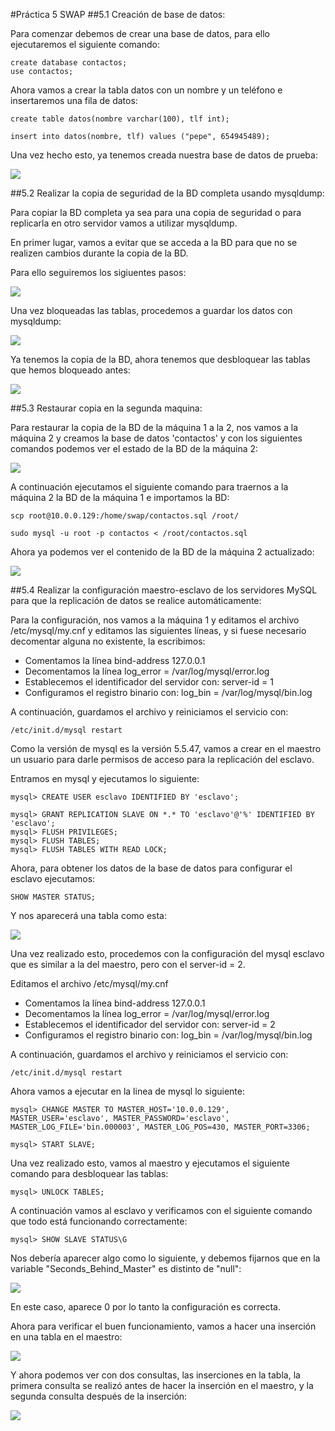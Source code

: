 #Práctica 5 SWAP
##5.1 Creación de base de datos:

Para comenzar debemos de crear una base de datos, para ello ejecutaremos el siguiente comando:
```
create database contactos;
use contactos;
```
Ahora vamos a crear la tabla datos con un nombre y un teléfono e insertaremos una fila de datos:

```
create table datos(nombre varchar(100), tlf int);

insert into datos(nombre, tlf) values ("pepe", 654945489);
```
Una vez hecho esto, ya tenemos creada nuestra base de datos de prueba:

<img src="imagenes/bdmysql.png"/>

##5.2 Realizar la copia de seguridad de la BD completa usando mysqldump:

Para copiar la BD completa ya sea para una copia de seguridad o para replicarla en otro servidor vamos a utilizar mysqldump.

En primer lugar, vamos a evitar que se acceda a la BD para que no se realizen cambios durante la copia de la BD.

Para ello seguiremos los sigiuentes pasos:

<img src="imagenes/lockBD.png"/>

Una vez bloqueadas las tablas, procedemos a guardar los datos con mysqldump:

<img src="imagenes/mysqldumpCreateBackup.png">

Ya tenemos la copia de la BD, ahora tenemos que desbloquear las tablas que hemos bloqueado antes:

<img src="imagenes/unlockBD.png"/>

##5.3 Restaurar copia en la segunda maquina:

Para restaurar la copia de la BD de la máquina 1 a la 2, nos vamos a la máquina 2 y creamos la base de datos 'contactos' y con los siguientes comandos podemos ver el estado de la BD de la máquina 2:

<img src="imagenes/preBackup.png"/>

A continuación ejecutamos el siguiente comando para traernos a la máquina 2 la BD de la máquina 1 e importamos la BD:

```
scp root@10.0.0.129:/home/swap/contactos.sql /root/

sudo mysql -u root -p contactos < /root/contactos.sql
```
Ahora ya podemos ver el contenido de la BD de la máquina 2 actualizado:

<img src="imagenes/resultRestore.png">

##5.4 Realizar la configuración maestro-esclavo de los servidores MySQL para que la replicación de datos se realice automáticamente:

Para la configuración, nos vamos a la máquina 1 y editamos el archivo /etc/mysql/my.cnf y editamos las siguientes líneas, y si fuese necesario decomentar alguna no existente, la escribimos:

- Comentamos la línea bind-address 127.0.0.1
- Decomentamos la línea log_error = /var/log/mysql/error.log
- Establecemos el identificador del servidor con: server-id = 1
- Configuramos el registro binario con: log_bin = /var/log/mysql/bin.log

A continuación, guardamos el archivo y reiniciamos el servicio con:

```
/etc/init.d/mysql restart
```

Como la versión de mysql es la versión 5.5.47, vamos a crear en el maestro un usuario para darle permisos de acceso para la replicación del esclavo.

Entramos en mysql y ejecutamos lo siguiente:

```
mysql> CREATE USER esclavo IDENTIFIED BY 'esclavo';

mysql> GRANT REPLICATION SLAVE ON *.* TO 'esclavo'@'%' IDENTIFIED BY 'esclavo';
mysql> FLUSH PRIVILEGES;
mysql> FLUSH TABLES;
mysql> FLUSH TABLES WITH READ LOCK;
```

Ahora, para obtener los datos de la base de datos para configurar el esclavo ejecutamos:

```
SHOW MASTER STATUS;
```
Y nos aparecerá una tabla como esta:

<img src="imagenes/showMasterStatus.png">

Una vez realizado esto, procedemos con la configuración del mysql esclavo que es similar a la del maestro, pero con el server-id = 2.

Editamos el archivo /etc/mysql/my.cnf

- Comentamos la línea bind-address 127.0.0.1
- Decomentamos la línea log_error = /var/log/mysql/error.log
- Establecemos el identificador del servidor con: server-id = 2
- Configuramos el registro binario con: log_bin = /var/log/mysql/bin.log

A continuación, guardamos el archivo y reiniciamos el servicio con:

```
/etc/init.d/mysql restart
```

Ahora vamos a ejecutar en la linea de mysql lo siguiente:

```
mysql> CHANGE MASTER TO MASTER_HOST='10.0.0.129', MASTER_USER='esclavo', MASTER_PASSWORD='esclavo', MASTER_LOG_FILE='bin.000003', MASTER_LOG_POS=430, MASTER_PORT=3306;

mysql> START SLAVE;
```

Una vez realizado esto, vamos al maestro y ejecutamos el siguiente comando para desbloquear las tablas:

```
mysql> UNLOCK TABLES;
```
A continuación vamos al esclavo y verificamos con el siguiente comando que todo está funcionando correctamente:

```
mysql> SHOW SLAVE STATUS\G
```

Nos debería aparecer algo como lo siguiente, y debemos fijarnos que en la variable "Seconds_Behind_Master" es distinto de "null":

<img src="imagenes/showSlaveStatus.png">

En este caso, aparece 0 por lo tanto la configuración es correcta.

Ahora para verificar el buen funcionamiento, vamos a hacer una inserción en una tabla en el maestro:

<img src="imagenes/insercionMaster.png">

Y ahora podemos ver con dos consultas, las inserciones en la tabla, la primera consulta se realizó antes de hacer la inserción en el maestro, y la segunda consulta después de la inserción:

<img src="imagenes/resultadoActualizacionAutomatica.png">


